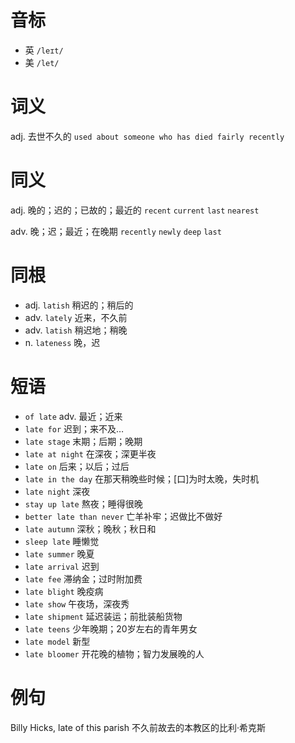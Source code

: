 # 音标

- 英 `/leɪt/`
- 美 `/let/`

# 词义

adj. 去世不久的
`used about someone who has died fairly recently`

# 同义

adj. 晚的；迟的；已故的；最近的
`recent` `current` `last` `nearest`

adv. 晚；迟；最近；在晚期
`recently` `newly` `deep` `last`

# 同根

- adj. `latish` 稍迟的；稍后的
- adv. `lately` 近来，不久前
- adv. `latish` 稍迟地；稍晚
- n. `lateness` 晚，迟

# 短语

- `of late` adv. 最近；近来
- `late for` 迟到；来不及…
- `late stage` 末期；后期；晚期
- `late at night` 在深夜；深更半夜
- `late on` 后来；以后；过后
- `late in the day` 在那天稍晚些时候；[口]为时太晚，失时机
- `late night` 深夜
- `stay up late` 熬夜；睡得很晚
- `better late than never` 亡羊补牢；迟做比不做好
- `late autumn` 深秋；晚秋；秋日和
- `sleep late` 睡懒觉
- `late summer` 晚夏
- `late arrival` 迟到
- `late fee` 滞纳金；过时附加费
- `late blight` 晚疫病
- `late show` 午夜场，深夜秀
- `late shipment` 延迟装运；前批装船货物
- `late teens` 少年晚期；20岁左右的青年男女
- `late model` 新型
- `late bloomer` 开花晚的植物；智力发展晚的人

# 例句

Billy Hicks, late of this parish
不久前故去的本教区的比利·希克斯


